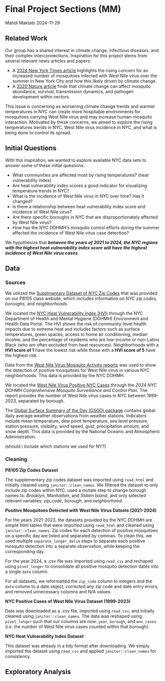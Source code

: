Final Project Sections (MM)
================
Mahdi Maktabi
2024-11-29

## Related Work

Our group has a shared interest in climate change, infectious diseases,
and their complex interconnections. Inspiration for this project stems
from several relevant news articles and papers:

- A [2024 New York Times
  article](https://www.nytimes.com/article/west-nile-virus-nyc.html)
  highlights the rising concern for an increased number of mosquitoes
  infected with West Nile virus over the summer in New York City and how
  this likely driven by climate change.
- A [2020 Nature
  article](https://www.nature.com/articles/s41590-020-0648-y) finds that
  climate change can affect mosquito abundance, survival, transmission
  dynamics, and pathogen development within vectors.

This issue is concerning as worsening climate change trends and warmer
temperatures in NYC can create more hospitable environments for
mosquitoes carrying West Nile virus and may increase human-mosquito
interaction. Motivated by these concerns, we aimed to explore the rising
temperatures trends in NYC, West Nile virus incidence in NYC, and what
is being done to control its spread.

## Initial Questions

With this inspiration, we wanted to explore available NYC data sets to
answer some of these initial questions:

- What communities are affected most by rising temperatures? (heat
  vulnerability index)
- Are heat vulnerability index scores a good indicator for visualizing
  temperature trends in NYC?
- What is the incidence of West Nile virus in NYC over time? Has it
  changed?
- Is there a relationship between heat vulnerability index score and
  incidence of West Nile virus?
- Are there specific boroughs in NYC that are disproportionately
  affected by West Nile virus?
- How has the NYC DOHMH’s mosquito control efforts during the summer
  affected the incidence of West Nile virus case detection?

We hypothesize that ***between the years of 2021 to 2024, the NYC
regions with the highest heat vulnerability index score will have the
highest incidence of West Nile virus cases***.

## Data

### Sources

We utilized the [Supplmentary Dataset of NYC Zip
Codes](https://p8105.com/data/zip_codes.html) that was provided on our
P8105 class website, which includes information on *NYC zip codes,
boroughs*, and *neighborhoods*.

We located the [NYC Heat Vulnerability Index
(HVI)](https://a816-dohbesp.nyc.gov/IndicatorPublic/data-explorer/climate/?id=2411#display=summary)
through the NYC Department of Health and Mental Hygiene (DOHMH)
Environment and Health Data Portal. The HVI shows the risk of
community-level health impacts due to extreme heat and includes factors
such as surface temperatures, green spaces, access to home air
conditioning, median income, and the percentage of residents who are
low-income or non-Latinx Black (who are often excluded from heat
resources). Neighborhoods with a **HVI score of 1** have the lowest risk
while those with a **HVI score of 5** have the highest risk.

Data from the [West Nile Virus Mosquito Activity
reports](https://www.nyc.gov/site/doh/health/health-topics/west-nile-virus-activity.page)
was used to show the detection of positive mosquitoes for West Nile
virus in various NYC neighborhoods. This data is provided by the NYC
DOHMH.

We located the [West Nile Virus Positive NYC
Cases](https://www.nyc.gov/assets/doh/downloads/pdf/wnv/2024/wnvplan2024.pdf)
through the *2024 NYC DOHMH Comprehensive Mosquito Surveillance and
Control Plan*. The report provides the number of West Nile virus cases
in NYC between 1999-2023, separated by borough.

The [Global Surface Summary of the Day (GSOD)
package](https://www.ncei.noaa.gov/access/metadata/landing-page/bin/iso?id=gov.noaa.ncdc:C00516)
contains global daily average weather observations from weather
stations. Indicators include mean temperature, dew point temperature,
sea level pressure, station pressure, visibility, wind speed, gust,
precipitation amount, and snow depth. This data is provided by the
National Oceanic and Atmospheric Administration.

(should i include which stations we used for NY?)

### Cleaning

**P8105 Zip Codes Dataset**

The supplementary zip codes dataset was imported using `read_html` and
initially cleaned using `janitor::clean_names`. We filtered the dataset
to only include zip codes within NYC, used a mutate step to change
borough names to: *Brooklyn*, *Manhattan*, and *Staten Island*, and only
selected relevant variables: *zip_code*, *borough*, and *neighborhood*.

**Positive Mosquitoes Detected with West Nile Virus Datsets
(2021-2024)**

For the years 2021-2023, the datasets provided by the NYC DOHMH are
simple html tables that were imported using `read_html` and cleaned
using `janitor::clean_names`. Zip codes for each detection of positive
mosquitoes on a specific day are listed and separated by commas. To
clean this, we used multiple `separate_longer_delim` steps to separate
each positive mosquito detection into a separate observation, while
keeping the corresponding day.

For the year 2024, a .csv file was imported using `read_csv` and
reshaped using `pivot_longer` to consolidate all positive mosquito
detection dates into a single `date` column.

For all datasets, we reformatted the `zip_code` column to integers and
the `date` column to a date object, corrected any zip code and date
entry errors, and removed unnecessary columns and N/A values.

**NYC Positive Cases of West Nile Virus Dataset (1999-2023)**

Data was downloaded as a .csv file, imported using `read_csv`, and
initially cleaned using `janitor::clean_names`. The data was reshaped
using `pivot_longer` such that our columns are now: `year`, `borough`,
and `wnv_cases` (i.e. the number of West Nile virus cases counted within
that borough).

**NYC Heat Vulnerability Index Dataset**

This dataset was already in a tidy format after downloading. We simply
imported the dataset using `read_csv` and applied `janitor::clean_names`
for consistency.

## Exploratory Analysis
